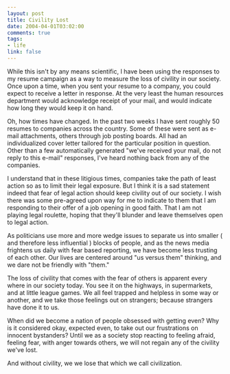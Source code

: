 ```yaml
--- 
layout: post
title: Civility Lost
date: 2004-04-01T03:02:00
comments: true
tags:
- life
link: false
---
```

While this isn't by any means scientific, I have been using the responses to my resume campaign as a way to measure the loss of civility in our society. Once upon a time, when you sent your resume to a company, you could expect to receive a letter in response. At the very least the human resources department would acknowledge receipt of your mail, and would indicate how long they would keep it on hand.

Oh, how times have changed. In the past two weeks I have sent roughly 50 resumes to companies across the country. Some of these were sent as e-mail attachments, others through job posting boards. All had an individualized cover letter tailored for the particular position in question. Other than a few automatically generated "we've received your mail, do not reply to this e-mail" responses, I've heard nothing back from any of the companies.

I understand that in these litigious times, companies take the path of least action so as to limit their legal exposure. But I think it is a sad statement indeed that fear of legal action should keep civility out of our society. I wish there was some pre-agreed upon way for me to indicate to them that I am responding to their offer of a job opening in good faith. That I am not playing legal roulette, hoping that they'll blunder and leave themselves open to legal action.

As politicians use more and more wedge issues to separate us into smaller ( and therefore less influential ) blocks of people, and as the news media frightens us daily with fear based reporting, we have become less trusting of each other.  Our lives are centered around "us versus them" thinking, and we dare not be friendly with "them."

The loss of civility that comes with the fear of others is apparent every where in our society today. You see it on the highways, in supermarkets, and at little league games. We all feel trapped and helpless in some way or another, and we take those feelings out on strangers; because strangers have done it to us.

When did we become a nation of people obsessed with getting even? Why is it considered okay, expected even, to take out our frustrations on innocent bystanders? Until we as a society stop reacting to feeling afraid, feeling fear, with anger towards others, we will not regain any of the civility we've lost.

And without civility, we we lose that which we call civilization.
